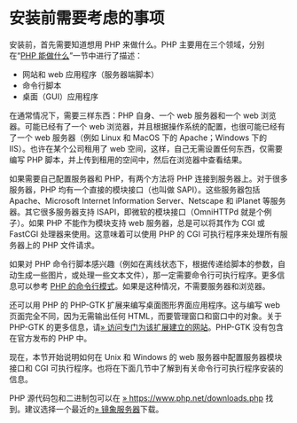 安装前需要考虑的事项
====================

安装前，首先需要知道想用 PHP 来做什么。PHP
主要用在三个领域，分别在“<a href="/intro-whatcando.html" class="link">PHP 能做什么</a>”一节中进行了描述：

-   <span class="simpara">网站和 web 应用程序（服务器端脚本）</span>
-   <span class="simpara">命令行脚本</span>
-   <span class="simpara">桌面（GUI）应用程序</span>

在通常情况下，需要三样东西：PHP 自身、一个 web 服务器和一个 web
浏览器。可能已经有了一个 web
浏览器，并且根据操作系统的配置，也很可能已经有了一个 web 服务器（例如
Linux 和 MacOS 下的 Apache；Windows 下的 IIS）。也许在某个公司租用了 web
空间，这样，自己无需设置任何东西，仅需要编写 PHP
脚本，并上传到租用的空间中，然后在浏览器中查看结果。

如果需要自己配置服务器和 PHP，有两个方法将 PHP
连接到服务器上。对于很多服务器，PHP 均有一个直接的模块接口（也叫做
SAPI）。这些服务器包括 Apache、Microsoft Internet Information
Server、Netscape 和 iPlanet 等服务器。其它很多服务器支持
ISAPI，即微软的模块接口（OmniHTTPd 就是个例子）。如果 PHP
不能作为模块支持 web 服务器，总是可以将其作为 CGI 或 FastCGI
处理器来使用。这意味着可以使用 PHP 的 CGI 可执行程序来处理所有服务器上的
PHP 文件请求。

如果对 PHP
命令行脚本感兴趣（例如在离线状态下，根据传递给脚本的参数，自动生成一些图片，或处理一些文本文件），那一定需要命令行可执行程序。更多信息可以参考
<a href="/features/commandline.html" class="link">PHP 的命令行模式</a>。如果是这种情况，不需要服务器和浏览器。

还可以用 PHP 的 PHP-GTK 扩展来编写桌面图形界面应用程序。这与编写 web
页面完全不同，因为无需输出任何 HTML，而要管理窗口和窗口中的对象。关于
PHP-GTK
的更多信息，请<a href="http://gtk.php.net/" class="link external">» 访问专门为该扩展建立的网站</a>。PHP-GTK
没有包含在官方发布的 PHP 中。

现在，本节开始说明如何在 Unix 和 Windows 的 web
服务器中配置服务器模块接口和 CGI
可执行程序。也将在下面几节中了解到有关命令行可执行程序安装的信息。

PHP 源代码包和二进制包可以在
<a href="https://www.php.net/downloads.php" class="link external">» https://www.php.net/downloads.php</a>
找到。建议选择一个最近的<a href="https://www.php.net/mirrors.php" class="link external">» 镜象服务器</a>下载。
